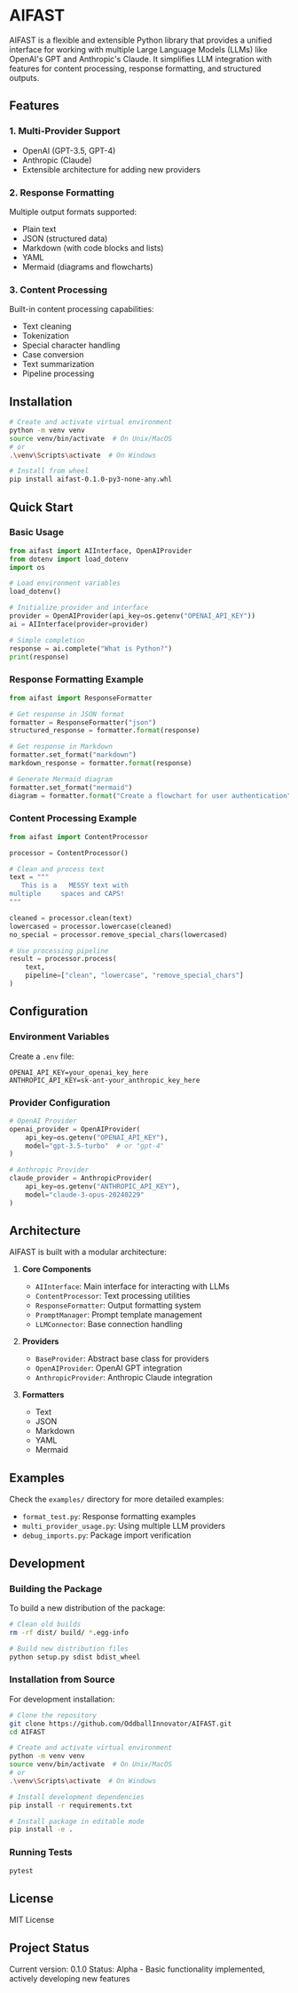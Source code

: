 # AIFAST

AIFAST is a flexible and extensible Python library that provides a unified interface for working with multiple Large Language Models (LLMs) like OpenAI's GPT and Anthropic's Claude. It simplifies LLM integration with features for content processing, response formatting, and structured outputs.

## Features

### 1. Multi-Provider Support
- OpenAI (GPT-3.5, GPT-4)
- Anthropic (Claude)
- Extensible architecture for adding new providers

### 2. Response Formatting
Multiple output formats supported:
- Plain text
- JSON (structured data)
- Markdown (with code blocks and lists)
- YAML
- Mermaid (diagrams and flowcharts)

### 3. Content Processing
Built-in content processing capabilities:
- Text cleaning
- Tokenization
- Special character handling
- Case conversion
- Text summarization
- Pipeline processing

## Installation

```bash
# Create and activate virtual environment
python -m venv venv
source venv/bin/activate  # On Unix/MacOS
# or
.\venv\Scripts\activate  # On Windows

# Install from wheel
pip install aifast-0.1.0-py3-none-any.whl
```

## Quick Start

### Basic Usage
```python
from aifast import AIInterface, OpenAIProvider
from dotenv import load_dotenv
import os

# Load environment variables
load_dotenv()

# Initialize provider and interface
provider = OpenAIProvider(api_key=os.getenv("OPENAI_API_KEY"))
ai = AIInterface(provider=provider)

# Simple completion
response = ai.complete("What is Python?")
print(response)
```

### Response Formatting Example
```python
from aifast import ResponseFormatter

# Get response in JSON format
formatter = ResponseFormatter("json")
structured_response = formatter.format(response)

# Get response in Markdown
formatter.set_format("markdown")
markdown_response = formatter.format(response)

# Generate Mermaid diagram
formatter.set_format("mermaid")
diagram = formatter.format("Create a flowchart for user authentication")
```

### Content Processing Example
```python
from aifast import ContentProcessor

processor = ContentProcessor()

# Clean and process text
text = """
   This is a   MESSY text with
multiple     spaces and CAPS!
"""

cleaned = processor.clean(text)
lowercased = processor.lowercase(cleaned)
no_special = processor.remove_special_chars(lowercased)

# Use processing pipeline
result = processor.process(
    text,
    pipeline=["clean", "lowercase", "remove_special_chars"]
)
```

## Configuration

### Environment Variables
Create a `.env` file:
```plaintext
OPENAI_API_KEY=your_openai_key_here
ANTHROPIC_API_KEY=sk-ant-your_anthropic_key_here
```

### Provider Configuration
```python
# OpenAI Provider
openai_provider = OpenAIProvider(
    api_key=os.getenv("OPENAI_API_KEY"),
    model="gpt-3.5-turbo"  # or "gpt-4"
)

# Anthropic Provider
claude_provider = AnthropicProvider(
    api_key=os.getenv("ANTHROPIC_API_KEY"),
    model="claude-3-opus-20240229"
)
```

## Architecture

AIFAST is built with a modular architecture:

1. **Core Components**
   - `AIInterface`: Main interface for interacting with LLMs
   - `ContentProcessor`: Text processing utilities
   - `ResponseFormatter`: Output formatting system
   - `PromptManager`: Prompt template management
   - `LLMConnector`: Base connection handling

2. **Providers**
   - `BaseProvider`: Abstract base class for providers
   - `OpenAIProvider`: OpenAI GPT integration
   - `AnthropicProvider`: Anthropic Claude integration

3. **Formatters**
   - Text
   - JSON
   - Markdown
   - YAML
   - Mermaid

## Examples

Check the `examples/` directory for more detailed examples:
- `format_test.py`: Response formatting examples
- `multi_provider_usage.py`: Using multiple LLM providers
- `debug_imports.py`: Package import verification

## Development

### Building the Package
To build a new distribution of the package:
```bash
# Clean old builds
rm -rf dist/ build/ *.egg-info

# Build new distribution files
python setup.py sdist bdist_wheel
```

### Installation from Source
For development installation:
```bash
# Clone the repository
git clone https://github.com/OddballInnovator/AIFAST.git
cd AIFAST

# Create and activate virtual environment
python -m venv venv
source venv/bin/activate  # On Unix/MacOS
# or
.\venv\Scripts\activate  # On Windows

# Install development dependencies
pip install -r requirements.txt

# Install package in editable mode
pip install -e .
```

### Running Tests
```bash
pytest
```

## License

MIT License

## Project Status

Current version: 0.1.0
Status: Alpha - Basic functionality implemented, actively developing new features
